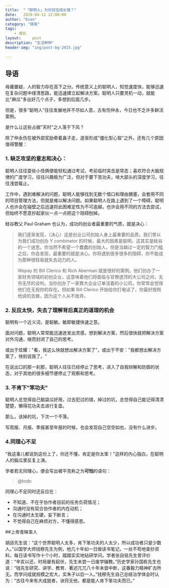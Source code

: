 ```yaml
---
title:  "「聪明人」为何往往成长慢？"
date:   2018-04-12 12:00:00
author: "Evan"
category: "随笔"
tags:
    - 成长
layout:     post
description: "生活种种"
header-img: "img/post-bg-2015.jpg"

---
```


## 导语

毋庸置疑，人的智力存在高下之分。传统意义上的聪明人，知觉速度快，能够迅速在复杂问题中缕清思路，能迅速建立起解决方案。聪明人只要灵机一动，就能比"麻瓜"多出好几个点子，多想到后面几步。

但是，很多"聪明人"往往发展地并不尽如人意，古有伤仲永，今日也不乏许多鲜活案例。

是什么让这些占据"天时"之人落于下风？

除了仲永伤在被外部奖励牵着鼻子走，逐渐形成"僵化型心智"之外，还有几个原因值得警醒：

### 1. 缺乏攻坚的意志和决心：

聪明人往往耍些小伎俩便能轻松通过考试，考前临时突击是常态；喜欢符合大脑规律的广度学习，往往兴趣极为广泛，但对于要下苦功夫，啃大部头的深度学习，往往浅尝辄止。

工作中，遇到难解决的问题，聪明人能够找到无数个借口和理由搪塞，会套用不同的项目管理方法，但就是难以解决问题。如果聪明人在路上遇到了一个障碍，聪明人也许会在碰壁之后迅速将此困难定性为不可逾越，也许会用不同的方法去尝试，但始终不愿意抄起家伙一点一点把这个阻碍刨掉。

硅谷教父 Paul Graham 也认为，成功的创业者最重要的气质，就是决心：

> 我们逐渐发现，（决心）这是创业公司创始人身上最重要的品质。我们曾以为我们成功创办 Y combinator 的时候，最大的因素是聪明。这其实是硅谷的一个迷思。你当然不希望一个蠢蠢的创始人，但是当越过一定的智力门槛之后，你会发现，最重要的就是决心。你将遇到很多很多的阻碍，你不能成为那种很轻易就失去动力的人。
>
> Wepay 的 Bill Clerico 和 Rich Aberman 就是很好的案例。他们创办了一家财务领域的初创企业，这意味着他们将面临与官僚透顶的大公司之间，无穷无尽的谈判。当你创办了一家靠大企业订单活着的小公司，你常常会觉得他们在无视你的存在。但如果 Bill Clerico 开始给你打电话了，你最好按照他说的去做，因为这个人从不放弃。

### 2. 反应太快，失去了理解背后真正的道理的机会

聪明有一个近义词，是聪敏。敏即敏捷快速之意。

面对问题，聪明人常常能迅速迸发出灵感，想到解决方案，然后很快就把解决方案对外沟通，继而封闭了自己的思考。

或出于炫耀："看，我这么快就想出解决方案了"，或出于不安："我都想出解决方案了，快别说我了。"

在说出口的那一刹那，聪明人往往已经停止了思考，进入了自我辩解和防御的状态，对于其他的很多细节便停止了观察和思考。

### 3. 不肯下"笨功夫"

聪明人总觉得自己脑袋瓜好用，过去犯过的错，掉过的坑，总觉得自己能记得清清楚楚，懒得花功夫去进行复盘。

那么，该掉的坑，下次一个不落。

写周报、月报、季报甚至年报的时候，也会发现自己空空如也，没有什么进步。

### 4.同理心不足

"我这事儿都说到这份上了，你还不懂，肯定是你太笨！"这样的内心独白，在聪明人的脑瓜里反复上演。

学者若无同理心，便会写出被平克称之为**可怕**的语句：

> @todo

同理心不足同时还反应在：

* 不知道、不在乎协作者目前的任务负荷情况；
* 沟通时没有契合协作者的内在动机；
* 在沟通时太生硬，妄下断言；
* 不觉得自己在麻烦对方，不懂得感恩。

##上帝青睐笨人

胡适先生说：“这个世界聪明人太多，肯下笨功夫的人太少，所以成功者只是少数人。”以国学大师钱穆先生为例，他几十年如一日做读书笔记，一丝不苟地查抄资料，每日读书写作十个小时，踏踏实实地钻研学问。学者张自铭先生曾评价道：“辛亥以还，时局屡有起伏，先生未尝一日废学辍教。”历史学家孙国栋先生也说：“钱先生研究、讲学、教育、著述兀兀八十年未尝中断，这番毅力精神旷古所无。而学问成就规模之宏大，实朱子以后一人。”钱穆先生自己总结治学体会时认为：“古往今来有大成就者，诀窍无他，都是能人肯下笨功夫而已。”
